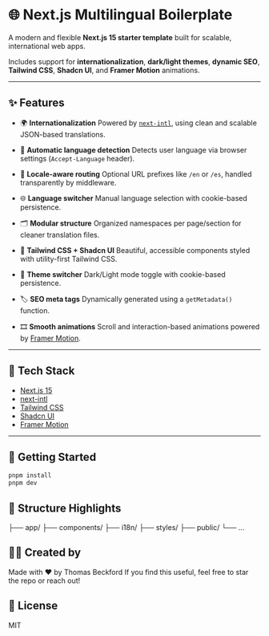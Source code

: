 # 🌐 Next.js Multilingual Boilerplate

A modern and flexible **Next.js 15 starter template** built for scalable, international web apps.

Includes support for **internationalization**, **dark/light themes**, **dynamic SEO**, **Tailwind CSS**, **Shadcn UI**, and **Framer Motion** animations.

---

## ✨ Features

- 🌍 **Internationalization**
  Powered by [`next-intl`](https://github.com/amannn/next-intl), using clean and scalable JSON-based translations.

- 🧠 **Automatic language detection**
  Detects user language via browser settings (`Accept-Language` header).

- 🚀 **Locale-aware routing**
  Optional URL prefixes like `/en` or `/es`, handled transparently by middleware.

- 🌐 **Language switcher**
  Manual language selection with cookie-based persistence.

- 🗂 **Modular structure**
  Organized namespaces per page/section for cleaner translation files.

- 🎨 **Tailwind CSS + Shadcn UI**
  Beautiful, accessible components styled with utility-first Tailwind CSS.

- 🌙 **Theme switcher**
  Dark/Light mode toggle with cookie-based persistence.

- 🏷️ **SEO meta tags**
  Dynamically generated using a `getMetadata()` function.

- 🎞️ **Smooth animations**
  Scroll and interaction-based animations powered by [Framer Motion](https://www.framer.com/motion/).

---

## 🚀 Tech Stack

- [Next.js 15](https://nextjs.org/)
- [next-intl](https://github.com/amannn/next-intl)
- [Tailwind CSS](https://tailwindcss.com/)
- [Shadcn UI](https://ui.shadcn.com/)
- [Framer Motion](https://www.framer.com/motion/)

---

## 🧪 Getting Started

```bash
pnpm install
pnpm dev
```

## 📁 Structure Highlights

├── app/
├── components/
├── i18n/
├── styles/
├── public/
└── ...

## 👨‍💻 Created by

Made with ❤️ by Thomas Beckford
If you find this useful, feel free to star the repo or reach out!

## 📝 License

MIT

